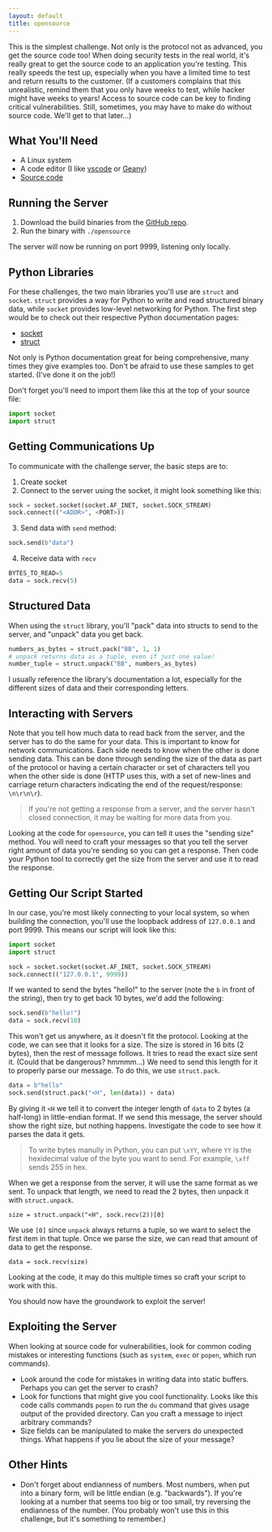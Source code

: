 ```yaml
---
layout: default
title: opensource
---
```


This is the simplest challenge. Not only is the protocol not as advanced, you get the source code too! When doing security tests in the real world, it's really great to get the source code to an application you're testing. This really speeds the test up, especially when you have a limited time to test and return results to the customer. (If a customers complains that this unrealistic, remind them that you only have weeks to test, while hacker might have weeks to years! Access to source code can be key to finding critical vulnerabilities. Still, sometimes, you may have to make do without source code. We'll get to that later...)

## What You'll Need

* A Linux system
* A code editor (I like [vscode](https://code.visualstudio.com/) or [Geany](https://www.geany.org/))
* [Source code](https://github.com/bocajspear1/network-hacking-with-python/blob/main/opensource.c)

## Running the Server

1. Download the build binaries from the [GitHub repo](https://github.com/bocajspear1/network-hacking-with-python/releases/tag/latest).
2. Run the binary with `./opensource`

The server will now be running on port 9999, listening only locally.

## Python Libraries

For these challenges, the two main libraries you'll use are `struct` and `socket`. `struct` provides a way for Python to write and read structured binary data, while `socket` provides low-level networking for Python. The first step would be to check out their respective Python documentation pages:

* [socket](https://docs.python.org/3/library/socket.html)
* [struct](https://docs.python.org/3/library/struct.html)

Not only is Python documentation great for being comprehensive, many times they give examples too. Don't be afraid to use these samples to get started. (I've done it on the job!)

Don't forget you'll need to import them like this at the top of your source file:

```python
import socket
import struct
```

## Getting Communications Up

To communicate with the challenge server, the basic steps are to:

1. Create socket
2. Connect to the server using the socket, it might look something like this:
```python
sock = socket.socket(socket.AF_INET, socket.SOCK_STREAM)
sock.connect(("<ADDR>", <PORT>))
```

3. Send data with `send` method:

```python
sock.send(b"data")
```

4. Receive data with `recv`
```python
BYTES_TO_READ=5
data = sock.recv(5)
```

## Structured Data

When using the `struct` library, you'll "pack" data into structs to send to the server, and "unpack" data you get back.

```python
numbers_as_bytes = struct.pack("BB", 1, 1)
# unpack returns data as a tuple, even if just one value!
number_tuple = struct.unpack("BB", numbers_as_bytes)
```

I usually reference the library's documentation a lot, especially for the different sizes of data and their corresponding letters.

## Interacting with Servers

Note that you tell how much data to read back from the server, and the server has to do the same for your data. This is important to know for network communications. Each side needs to know when the other is done sending data. This can be done through sending the size of the data as part of the protocol or having a certain character or set of characters tell you when the other side is done (HTTP uses this, with a set of new-lines and carriage return characters indicating the end of the request/response: `\n\r\n\r`).

> If you're not getting a response from a server, and the server hasn't closed connection, it may be waiting for more data from you.

Looking at the code for `opensource`, you can tell it uses the "sending size" method. You will need to craft your messages so that you tell the server right amount of data you're sending so you can get a response. Then code your Python tool to correctly get the size from the server and use it to read the response.

## Getting Our Script Started

In our case, you're most likely connecting to your local system, so when building the connection, you'll use the loopback address of `127.0.0.1` and port 9999. This means our script will look like this:

```python
import socket
import struct

sock = socket.socket(socket.AF_INET, socket.SOCK_STREAM)
sock.connect(("127.0.0.1", 9999))
```

If we wanted to send the bytes "hello!" to the server (note the `b` in front of the string), then try to get back 10 bytes, we'd add the following:

```python
sock.send(b"hello!")
data = sock.recv(10)
```

This won't get us anywhere, as it doesn't fit the protocol. Looking at the code, we can see that it looks for a size. The size is stored in 16 bits (2 bytes), then the rest of message follows. It tries to read the exact size sent it. (Could that be dangerous? hmmmm...) We need to send this length for it to properly parse our message. To do this, we use `struct.pack`.

```python
data = b"hello"
sock.send(struct.pack("<H", len(data)) + data)
```

By giving it `<H` we tell it to convert the integer length of `data` to 2 bytes (a half-long) in little-endian format. If we send this message, the server should show the right size, but nothing happens. Investigate the code to see how it parses the data it gets.

> To write bytes manully in Python, you can put `\xYY`, where `YY` is the hexidecimal value of the byte you want to send. For example, `\xff` sends 255 in hex.

When we get a response from the server, it will use the same format as we sent. To unpack that length, we need to read the 2 bytes, then unpack it with `struct.unpack`.

```
size = struct.unpack("<H", sock.recv(2))[0]
```

We use `[0]` since `unpack` always returns a tuple, so we want to select the first item in that tuple. Once we parse the size, we can read that amount of data to get the response.

```
data = sock.recv(size)
```

Looking at the code, it may do this multiple times so craft your script to work with this.

You should now have the groundwork to exploit the server!

## Exploiting the Server

When looking at source code for vulnerabilities, look for common coding mistakes or interesting functions (such as `system`, `exec` or `popen`, which run commands).

* Look around the code for mistakes in writing data into static buffers. Perhaps you can get the server to crash?
* Look for functions that might give you cool functionality. Looks like this code calls commands `popen` to run the `du` command that gives usage output of the provided directory. Can you craft a message to inject arbitrary commands?
* Size fields can be manipulated to make the servers do unexpected things. What happens if you lie about the size of your message?

## Other Hints

* Don't forget about endianness of numbers. Most numbers, when put into a binary form, will be little endian (e.g. "backwards"). If you're looking at a number that seems too big or too small, try reversing the endianness of the number. (You probably won't use this in this challenge, but it's something to remember.)